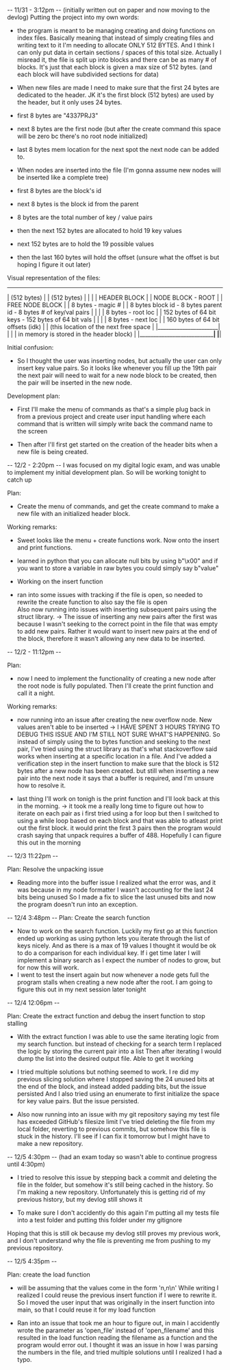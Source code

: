 -- 11/31 - 3:12pm --
(initially written out on paper and now moving to the devlog)
Putting the project into my own words:

-   the program is meant to be managing creating and doing functions on
    index files. Basically meaning that instead of simply creating files and writing text to it
    I'm needing to allocate ONLY 512 BYTES. And I think I can only put data in certain sections / spaces
    of this total size. Actually I misread it, the file is split up into blocks and there can be as many # of blocks.
    It's just that each block is given a max size of 512 bytes. (and each block will have subdivided sections for data)

-   When new files are made I need to make sure that the first 24 bytes are dedicated to the header. JK it's the first block (512 bytes) are used by the header, but it only uses 24 bytes.
-   first 8 bytes are "4337PRJ3"
-   next 8 bytes are the first node (but after the create command this space will be zero bc there's no root node initialized)
-   last 8 bytes mem location for the next spot the next node can be added to.

-   When nodes are inserted into the file (I'm gonna assume new nodes will be inserted like a complete tree)
-   first 8 bytes are the block's id
-   next 8 bytes is the block id from the parent
-   8 bytes are the total number of key / value pairs
-   then the next 152 bytes are allocated to hold 19 key values
-   next 152 bytes are to hold the 19 possible values
-   then the last 160 bytes will hold the offset (unsure what the offset is but hoping I figure it out later)

Visual representation of the files: 

 _____________________     _______________________________________________________________________    ____________________________________________
|     (512 bytes)      |  |                         (512 bytes)                                   |  |                                            |
|    HEADER BLOCK      |  |                         NODE BLOCK - ROOT                             |  |          FREE NODE BLOCK                   |
|   8 bytes - magic #  |  |     8 bytes block id - 8 bytes parent id - 8 bytes # of key/val pairs |  |                                            |
|   8 bytes - root loc |  |   152 bytes of 64 bit keys - 152 bytes of 64 bit vals                 |  |                                            |
|   8 bytes - next loc |  |           160 bytes of 64 bit offsets (idk)                           |  |  (this location of the next free space     |
|______________________|  |                                                                       |  |   in memory is stored in the header block) |
                          |_______________________________________________________________________|  |____________________________________________|


Initial confusion:

-   So I thought the user was inserting nodes, but actually the user can only insert key value pairs. So it looks like whenever you fill up the 19th pair
    the next pair will need to wait for a new node block to be created, then the pair will be inserted in the new node.

Development plan:

-   First I'll make the menu of commands as that's a simple plug back in from a previous project
    and create user input handling where each command that is written will simply write back the command name to the screen

-   Then after I'll first get started on the creation of the header bits when a new file is being created.

-- 12/2 - 2:20pm --
I was focused on my digital logic exam, and was unable to implement my initial development plan. So will be working tonight to catch up

Plan:

-   Create the menu of commands, and get the create command to make a new file with an initialized header block.

Working remarks:

-   Sweet looks like the menu + create functions work. Now onto the insert and print functions.
-   learned in python that you can allocate null bits by using b"\x00"
    and if you want to store a variable in raw bytes you could simply say b"value"

-   Working on the insert function
-   ran into some issues with tracking if the file is open, so needed to rewrite the create function to also say the file is open  
    Also now running into issues with inserting subsequent pairs using the struct library.
    -> The issue of inserting any new pairs after the first was because I wasn't seeking to the correct point in the file that was empty to add new pairs.
    Rather it would want to insert new pairs at the end of the block, therefore it wasn't allowing any new data to be inserted.

-- 12/2 - 11:12pm --

Plan:

-   now I need to implement the functionality of creating a new node after the root node is fully populated.
    Then I'll create the print function and call it a night.

Working remarks:

-   now running into an issue after creating the new overflow node. New values aren't able to be inserted
    -> I HAVE SPENT 3 HOURS TRYING TO DEBUG THIS ISSUE AND I'M STILL NOT SURE WHAT'S HAPPENING.
    So instead of simply using the to bytes function and seeking to the next pair, I've tried using the struct library
    as that's what stackoverflow said works when inserting at a specific location in a file.
    And I've added a verification step in the insert function to make sure that the block is 512 bytes after a new node has been created.
    but still when inserting a new pair into the next node it says that a buffer is required, and I'm unsure how to resolve it.

-   last thing I'll work on tonigh is the print function and I'll look back at this in the morning.
    -> it took me a really long time to figure out how to iterate on each pair as i first tried using a for loop
    but then I switched to using a while loop based on each block and that was able to atleast print out the first block.
    it would print the first 3 pairs then the program would crash saying that unpack requires a buffer of 488. Hopefully I can figure this out in the morning

-- 12/3 11:22pm --

Plan: Resolve the unpacking issue

-   Reading more into the buffer issue I realized what the error was, and it was because in my node formatter I wasn't accounting for the last 24 bits being unused
    So I made a fix to slice the last unused bits and now the program doesn't run into an exception.

-- 12/4 3:48pm --
Plan: Create the search function

-   Now to work on the search function.
    Luckily my first go at this function ended up working as using python lets you iterate through the list of keys nicely.
    And as there is a max of 19 values I thought it would be ok to do a comparison for each individual key. If i get time later
    I will implement a binary search as I expect the number of nodes to grow, but for now this will work.
-   I went to test the insert again but now whenever a node gets full the program stalls when creating a new node after the root. I am going to figure this out in my next session later tonight

-- 12/4 12:06pm --

Plan: Create the extract function and debug the insert function to stop stalling

-   With the extract function I was able to use the same iterating logic from my search function.
    but instead of checking for a search term I replaced the logic by storing the current pair into a list
    Then after iterating I would dump the list into the desired output file. Able to get it working

-   I tried multiple solutions but nothing seemed to work.
    I re did my previous slicing solution where I stopped saving the 24 unused bits at the end of the block, and instead added padding bits, but the issue persisted
    And I also tried using an enumerate to first initialize the space for key value pairs. But the issue persisted.

-   Also now running into an issue with my git repository saying my test file has exceeded GitHub's filesize limit
    I've tried deleting the file from my local folder, reverting to previous commits, but somehow this file is stuck in the history.
    I'll see if I can fix it tomorrow but I might have to make a new repository.

-- 12/5 4:30pm --
(had an exam today so wasn't able to continue progress until 4:30pm)

- I tried to resolve this issue by stepping back a commit and deleting the file in the folder, but
somehow it's still being cached in the history. So I'm making a new repository. Unfortunately this is getting rid of my previous history, but my devlog still shows it

- To make sure I don't accidently do this again I'm putting all my tests file into a test folder 
 and putting this folder under my gitignore

Hoping that this is still ok because my devlog still proves my previous work, and I don't understand why the file is preventing me from pushing to my previous repository.

-- 12/5 4:35pm -- 

Plan: create the load function

 - will be assuming that the values come in the form 
 'n,n\n' 
 While writing I realized I could reuse the previous insert function if I were to rewrite it.
 So I moved the user input that was originally in the insert function into main, so that I could reuse it for my load function
 
 - Ran into an issue that took me an hour to figure out, in main I accidently wrote the parameter as 'open_file' instead of 'open_filename'
 and this resulted in the load function reading the filename as a function and the program would error out. 
 I thought it was an issue in how I was parsing the numbers in the file, and tried multiple solutions until I realized I had a typo. 
 